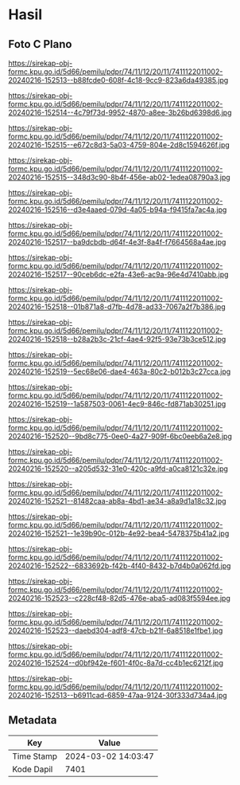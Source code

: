 # Hasil

## Foto C Plano

https://sirekap-obj-formc.kpu.go.id/5d66/pemilu/pdpr/74/11/12/20/11/7411122011002-20240216-152513--b88fcde0-608f-4c18-9cc9-823a6da49385.jpg

https://sirekap-obj-formc.kpu.go.id/5d66/pemilu/pdpr/74/11/12/20/11/7411122011002-20240216-152514--4c79f73d-9952-4870-a8ee-3b26bd6398d6.jpg

https://sirekap-obj-formc.kpu.go.id/5d66/pemilu/pdpr/74/11/12/20/11/7411122011002-20240216-152515--e672c8d3-5a03-4759-804e-2d8c1594626f.jpg

https://sirekap-obj-formc.kpu.go.id/5d66/pemilu/pdpr/74/11/12/20/11/7411122011002-20240216-152515--348d3c90-8b4f-456e-ab02-1edea08790a3.jpg

https://sirekap-obj-formc.kpu.go.id/5d66/pemilu/pdpr/74/11/12/20/11/7411122011002-20240216-152516--d3e4aaed-079d-4a05-b94a-f9415fa7ac4a.jpg

https://sirekap-obj-formc.kpu.go.id/5d66/pemilu/pdpr/74/11/12/20/11/7411122011002-20240216-152517--ba9dcbdb-d64f-4e3f-8a4f-f7664568a4ae.jpg

https://sirekap-obj-formc.kpu.go.id/5d66/pemilu/pdpr/74/11/12/20/11/7411122011002-20240216-152517--90ceb6dc-e2fa-43e6-ac9a-96e4d7410abb.jpg

https://sirekap-obj-formc.kpu.go.id/5d66/pemilu/pdpr/74/11/12/20/11/7411122011002-20240216-152518--01b871a8-d7fb-4d78-ad33-7067a2f7b386.jpg

https://sirekap-obj-formc.kpu.go.id/5d66/pemilu/pdpr/74/11/12/20/11/7411122011002-20240216-152518--b28a2b3c-21cf-4ae4-92f5-93e73b3ce512.jpg

https://sirekap-obj-formc.kpu.go.id/5d66/pemilu/pdpr/74/11/12/20/11/7411122011002-20240216-152519--5ec68e06-dae4-463a-80c2-b012b3c27cca.jpg

https://sirekap-obj-formc.kpu.go.id/5d66/pemilu/pdpr/74/11/12/20/11/7411122011002-20240216-152519--1a587503-0061-4ec9-846c-fd871ab30251.jpg

https://sirekap-obj-formc.kpu.go.id/5d66/pemilu/pdpr/74/11/12/20/11/7411122011002-20240216-152520--9bd8c775-0ee0-4a27-909f-6bc0eeb6a2e8.jpg

https://sirekap-obj-formc.kpu.go.id/5d66/pemilu/pdpr/74/11/12/20/11/7411122011002-20240216-152520--a205d532-31e0-420c-a9fd-a0ca8121c32e.jpg

https://sirekap-obj-formc.kpu.go.id/5d66/pemilu/pdpr/74/11/12/20/11/7411122011002-20240216-152521--81482caa-ab8a-4bd1-ae34-a8a9d1a18c32.jpg

https://sirekap-obj-formc.kpu.go.id/5d66/pemilu/pdpr/74/11/12/20/11/7411122011002-20240216-152521--1e39b90c-012b-4e92-bea4-5478375b41a2.jpg

https://sirekap-obj-formc.kpu.go.id/5d66/pemilu/pdpr/74/11/12/20/11/7411122011002-20240216-152522--6833692b-f42b-4f40-8432-b7d4b0a062fd.jpg

https://sirekap-obj-formc.kpu.go.id/5d66/pemilu/pdpr/74/11/12/20/11/7411122011002-20240216-152523--c228cf48-82d5-476e-aba5-ad083f5594ee.jpg

https://sirekap-obj-formc.kpu.go.id/5d66/pemilu/pdpr/74/11/12/20/11/7411122011002-20240216-152523--daebd304-adf8-47cb-b21f-6a8518e1fbe1.jpg

https://sirekap-obj-formc.kpu.go.id/5d66/pemilu/pdpr/74/11/12/20/11/7411122011002-20240216-152524--d0bf942e-f601-4f0c-8a7d-cc4b1ec6212f.jpg

https://sirekap-obj-formc.kpu.go.id/5d66/pemilu/pdpr/74/11/12/20/11/7411122011002-20240216-152513--b6911cad-6859-47aa-9124-30f333d734a4.jpg


## Metadata

| Key        | Value               |
| ---------- | ------------------- |
| Time Stamp | 2024-03-02 14:03:47 |
| Kode Dapil | 7401                |



